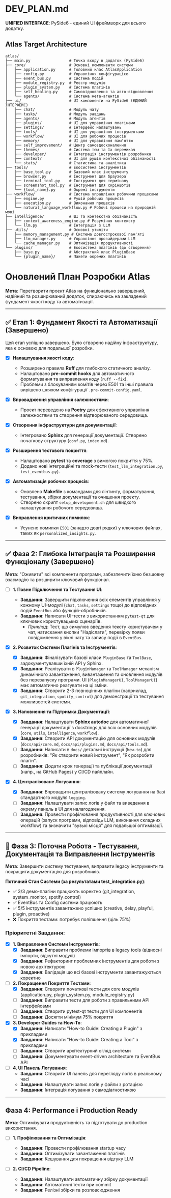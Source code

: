 # DEV\_PLAN.md

**UNIFIED INTERFACE**: PySide6 - єдиний UI фреймворк для всього додатку.

## Atlas Target Architecture

```
atlas/
├── main.py                 # Точка входу в додаток (PySide6)
├── core/                   # Основні компоненти системи
│   ├── application.py      # Головний клас AtlasApplication
│   ├── config.py           # Управління конфігурацією
│   ├── event_bus.py        # Система подій
│   ├── module_registry.py  # Реєстр модулів
│   ├── plugin_system.py    # Система плагінів
│   ├── self_healing.py     # Самовідновлення та авто-відновлення
│   └── agents/             # Система мета-агентів
├── ui/                     # UI компоненти на PySide6 (ЄДИНИЙ ІНТЕРФЕЙС)
│   ├── chat/               # Модуль чату
│   ├── tasks/              # Модуль завдань
│   ├── agents/             # Модуль агентів
│   ├── plugins/            # UI для управління плагінами
│   ├── settings/           # Інтерфейс налаштувань
│   ├── tools/              # UI для управління інструментами
│   ├── workflow/           # UI для робочих процесів
│   ├── memory/             # UI для управління пам'яттю
│   ├── self_improvement/   # Центр самовдосконалення
│   ├── themes/             # Система тем та їх перемикач
│   ├── developer/          # Інтеграція інструментів розробника
│   ├── context/            # UI для рушія контекстної обізнаності
│   └── stats/              # Статистика та аналітика
├── tools/                  # Екосистема інструментів
│   ├── base_tool.py        # Базовий клас інструменту
│   ├── browser.py          # Інструмент для браузера
│   ├── terminal_tool.py    # Інструмент для терміналу
│   ├── screenshot_tool.py  # Інструмент для скріншотів
│   └── {tool_name}.py      # Окремі інструменти
├── workflow/               # Система управління робочими процесами
│   ├── engine.py           # Рушій робочих процесів
│   ├── execution.py        # Виконання процесів
│   └── natural_language_workflow.py # Робочі процеси на природній мові
├── intelligence/           # ШІ та контекстна обізнаність
│   ├── context_awareness_engine.py # Розуміння контексту
│   └── llm.py              # Інтеграція з LLM
├── utils/                  # Основні утиліти
│   ├── memory_management.py # Система довгострокової пам'яті
│   ├── llm_manager.py      # Управління провайдерами LLM
│   └── cache_manager.py    # Оптимізація продуктивності
└── plugins/                # Екосистема плагінів (до створення)
    ├── base.py             # Абстрактний клас PluginBase
    └── {plugin_name}/      # Пакети окремих плагінів
```




# Оновлений План Розробки Atlas

**Мета**: Перетворити проєкт Atlas на функціонально завершений, надійний та розширюваний додаток, спираючись на закладений фундамент якості коду та автоматизації.

---

## ✅ Етап 1: Фундамент Якості та Автоматизації (Завершено)

Цей етап успішно завершено. Було створено надійну інфраструктуру, яка є основою для подальшої розробки.

* [x] **Налаштування якості коду**:
    * Розширено правила **Ruff** для глибокого статичного аналізу.
    * Налаштовано **pre-commit hooks** для автоматичного форматування та виправлення коду (`ruff --fix`).
    * Проблеми з блокуванням комітів через E501 та інші правила вирішено шляхом конфігурації `.pre-commit-config.yaml`.

* [x] **Впровадження управління залежностями**:
    * Проєкт переведено на **Poetry** для ефективного управління залежностями та створення відтворюваного середовища.

* [x] **Створення інфраструктури для документації**:
    * Інтегровано **Sphinx** для генерації документації. Створено початкову структуру (`conf.py`, `index.md`).

* [x] **Розширення тестового покриття**:
    * Налаштовано **pytest** та **coverage** з вимогою покриття у 75%.
    * Додано нові інтеграційні та mock-тести (`test_llm_integration.py`, `test_eventbus.py`).

* [x] **Автоматизація робочих процесів**:
    * Оновлено **Makefile** з командами для лінтингу, форматування, тестування, збірки документації та очищення проєкту.
    * Створено скрипт `setup_development.sh` для швидкого налаштування робочого середовища.

* [x] **Виправлення критичних помилок**:
    * Усунено помилки `E501` (занадто довгі рядки) у ключових файлах, таких як `personalized_insights.py`.

---

## ✅ Фаза 2: Глибока Інтеграція та Розширення Функціоналу (Завершено)

**Мета**: "Оживити" всі компоненти програми, забезпечити їхню безшовну взаємодію та розширити ключовий функціонал.

* [ ] **1. Повне Підключення та Тестування UI**:
    * **Завдання**: Завершити підключення всіх елементів управління у кожному UI-модулі (`chat`, `tasks`, `settings` тощо) до відповідних подій `EventBus` або функцій-обробників.
    * **Завдання**: Написати UI-тести з використанням `pytest-qt` для ключових користувацьких сценаріїв.
        * *Приклад*: Тест, що симулює введення тексту користувачем у чат, натискання кнопки "Надіслати", перевірку появи повідомлення у вікні чату та запису події в `EventBus`.

* [x] **2. Розвиток Системи Плагінів та Інструментів**:
    * [x] **Завдання**: Фіналізувати базові класи `PluginBase` та `ToolBase`, задокументувавши їхній API у Sphinx.
    * [x] **Завдання**: Реалізувати в `PluginManager` та `ToolManager` механізм динамічного завантаження, вивантаження та оновлення модулів без перезапуску програми. UI (`PluginManagerUI`, `ToolManagerUI`) має автоматично реагувати на ці зміни.
    * [x] **Завдання**: Створити 2-3 повноцінних плагіни (наприклад, `git_integration`, `spotify_control`) для демонстрації та тестування можливостей системи.

* [x] **3. Наповнення та Підтримка Документації**:
    * [x] **Завдання**: Налаштувати **Sphinx autodoc** для автоматичної генерації документації з docstrings для всіх основних модулів (`core`, `utils`, `intelligence`, `workflow`).
    * [x] **Завдання**: Створити API документацію для основних модулів (`docs/api/core.md`, `docs/api/plugins.md`, `docs/api/tools.md`).
    * [ ] **Завдання**: Написати в `docs/` детальні інструкції (`how-to`) для розробників: "Як створити новий інструмент", "Як розробити плагін".
    * [ ] **Завдання**: Додати крок генерації та публікації документації (напр., на GitHub Pages) у CI/CD пайплайн.

* [x] **4. Централізоване Логування**:
    * [x] **Завдання**: Впровадити централізовану систему логування на базі стандартного модуля `logging`. 
    * [ ] **Завдання**: Налаштувати запис логів у файл та виведення в окрему панель в UI для налагодження.
    * [ ] **Завдання**: Провести профілювання продуктивності для ключових операцій (запуск програми, відповідь LLM, виконання складних workflow) та визначити "вузькі місця" для подальшої оптимізації.

---

## 🔄 Фаза 3: Поточна Робота - Тестування, Документація та Виправлення Інструментів

**Мета**: Завершити систему тестування, виправити legacy інструменти та покращити документацію для розробників.

**Поточний Стан Системи (за результатами test_integration.py)**:
- ✅ 3/3 демо-плагіни працюють коректно (git_integration, system_monitor, spotify_control)
- ✅ EventBus та Config системи працюють
- ✅ 5/5 інструментів завантажено успішно (creative, delay, playful, plugin, proactive)
- ❌ Покриття тестами: потребує поліпшення (ціль 75%)

### **Пріоритетні Завдання**:

* [x] **1. Виправлення Системи Інструментів**:
    * [x] **Завдання**: Виправити проблеми імпортів в legacy tools (відносні імпорти, відсутні модулі)
    * [x] **Завдання**: Рефакторинг проблемних інструментів для роботи з новою архітектурою
    * [x] **Завдання**: Валідація що всі базові інструменти завантажуються коректно

* [ ] **2. Покращення Покриття Тестами**:
    * [x] **Завдання**: Створити початкові тести для core модулів (application.py, plugin_system.py, module_registry.py)
    * [ ] **Завдання**: Виправити тести для роботи з правильними API інтерфейсами
    * [ ] **Завдання**: Створити pytest-qt тести для UI компонентів
    * [ ] **Завдання**: Досягти мінімум 75% покриття

* [x] **3. Developer Guides та How-To**:
    * [x] **Завдання**: Написати "How-to Guide: Creating a Plugin" з прикладами
    * [x] **Завдання**: Написати "How-to Guide: Creating a Tool" з прикладами  
    * [ ] **Завдання**: Створити архітектурний огляд системи
    * [ ] **Завдання**: Документувати event-driven architecture та EventBus API

* [ ] **4. UI Панель Логування**:
    * **Завдання**: Створити UI панель для перегляду логів в реальному часі
    * **Завдання**: Налаштувати запис логів у файли з ротацією
    * **Завдання**: Інтеграція логування з самодіагностикою

---

## Фаза 4: Performance і Production Ready

**Мета**: Оптимізувати продуктивність та підготувати до production використання.

* [ ] **1. Профілювання та Оптимізація**:
    * **Завдання**: Провести профілювання startup часу
    * **Завдання**: Оптимізувати завантаження плагінів
    * **Завдання**: Кешування для покращення відгуку LLM

* [ ] **2. CI/CD Pipeline**:
    * **Завдання**: Налаштувати автоматичну збірку документації
    * **Завдання**: Автоматичні тести при commit
    * **Завдання**: Релізні збірки та розповсюдження